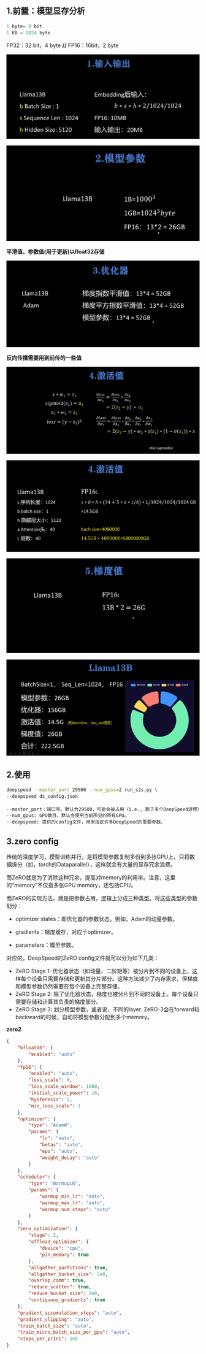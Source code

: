 ## 1.前置：模型显存分析

```python
1 byte= 8 bit
1 KB = 1024 byte
```

FP32：32 bit，4 byte **//** FP16：16bit，2 byte

![image-20240629163118452](assets/image-20240629163118452.png)

![image-20240629163216155](assets/image-20240629163216155.png)

**平滑值、参数值(用于更新)以float32存储**

![image-20240629163437153](assets/image-20240629163437153.png)

**反向传播需要用到前传的一些值**

![image-20240629163735681](assets/image-20240629163735681.png)

![image-20240629163838979](assets/image-20240629163838979.png)

![image-20240629163905779](assets/image-20240629163905779.png)

![image-20240629163935881](assets/image-20240629163935881.png)

## 2.使用

```bash
deepspeed --master_port 29500 --num_gpus=2 run_s2s.py \
--deepspeed ds_config.json

--master_port：端口号。默认为29500，可能会被占用（i.e., 跑了多个DeepSpeed进程）。
--num_gpus: GPU数目，默认会使用当前所见的所有GPU。
--deepspeed: 提供的config文件，用来指定许多DeepSpeed的重要参数。
```

## 3.zero config

传统的深度学习，模型训练并行，是将模型参数复制多份到多张GPU上，只将数据拆分（如，torch的Dataparallel），这样就会有大量的显存冗余浪费。

而ZeRO就是为了消除这种冗余，提高对memory的利用率。注意，这里的“memory”不仅指多张GPU memory，还包括CPU。

而ZeRO的实现方法，就是把参数占用，逻辑上分成三种类型。将这些类型的参数划分：

- optimizer states：即优化器的参数状态。例如，Adam的动量参数。

- gradients：梯度缓存，对应于optimizer。
- parameters：模型参数。

对应的，DeepSpeed的ZeRO config文件就可以分为如下几类：

- ZeRO Stage 1: 优化器状态（如动量、二阶矩等）被分片到不同的设备上，这样每个设备只需要存储和更新其分片部分。这种方法减少了内存需求，但梯度和模型参数仍然需要在每个设备上完整存储。
- ZeRO Stage 2: 除了优化器状态，梯度也被分片到不同的设备上。每个设备只需要存储和计算其负责的梯度部分。
- ZeRO Stage 3: 划分模型参数，或者说，不同的layer. ZeRO-3会在forward和backward的时候，自动将模型参数分配到多个memory。

**zero2**

```json
{
    "bfloat16": {
        "enabled": "auto"
    },
    "fp16": {
        "enabled": "auto",
        "loss_scale": 0,
        "loss_scale_window": 1000,
        "initial_scale_power": 16,
        "hysteresis": 2,
        "min_loss_scale": 1
    },
    "optimizer": {
        "type": "AdamW",
        "params": {
            "lr": "auto",
            "betas": "auto",
            "eps": "auto",
            "weight_decay": "auto"
        }
    },
    "scheduler": {
        "type": "WarmupLR",
        "params": {
            "warmup_min_lr": "auto",
            "warmup_max_lr": "auto",
            "warmup_num_steps": "auto"
        }
    },
    "zero_optimization": {
        "stage": 2,
        "offload_optimizer": {
            "device": "cpu",
            "pin_memory": true
        },
        "allgather_partitions": true,
        "allgather_bucket_size": 2e8,
        "overlap_comm": true,
        "reduce_scatter": true,
        "reduce_bucket_size": 2e8,
        "contiguous_gradients": true
    },
    "gradient_accumulation_steps": "auto",
    "gradient_clipping": "auto",
    "train_batch_size": "auto",
    "train_micro_batch_size_per_gpu": "auto",
    "steps_per_print": 1e5
}
```

